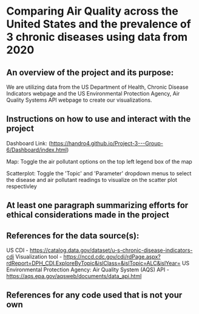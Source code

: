 # Comparing Air Quality across the United States and the prevalence of 3 chronic diseases using data from 2020

## An overview of the project and its purpose:
We are utilizing data from the US Department of Health, Chronic Disease Indicators webpage and the US Environmental Protection Agency, Air Quality Systems API webpage to create our visualizations.

## Instructions on how to use and interact with the project

Dashboard Link: (https://handro4.github.io/Project-3---Group-6/Dashboard/index.html)

Map: Toggle the air pollutant options on the top left legend box of the map

Scatterplot: Toggle the 'Topic' and 'Parameter' dropdown menus to select the disease and air pollutant readings to visualize on the scatter plot respectivley 

## At least one paragraph summarizing efforts for ethical considerations made in the project

## References for the data source(s):
US CDI - https://catalog.data.gov/dataset/u-s-chronic-disease-indicators-cdi
Visualization tool - https://nccd.cdc.gov/cdi/rdPage.aspx?rdReport=DPH_CDI.ExploreByTopic&islClass=&islTopic=ALC&islYear=
US Environmental Protection Agency: Air Quality System (AQS) API - https://aqs.epa.gov/aqsweb/documents/data_api.html

## References for any code used that is not your own
